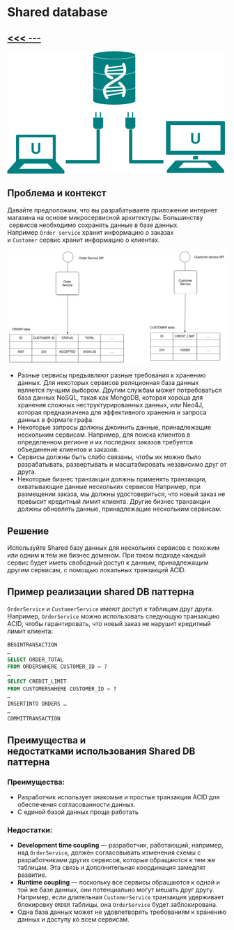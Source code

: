 # Shared database
## [<<< ---](../micro.md)
![image.png](shareddatabase/image.png)

## Проблема и контекст

Давайте предположим, что вы разрабатываете приложение интернет магазина на основе микросервисной архитектуры. Большинству  сервисов необходимо сохранять данные в базе данных. Например `Order service` хранит информацию о заказах и `Customer` сервис хранит информацию о клиентах.

![image.png](shareddatabase/image%201.png)

- Разные сервисы предъявляют разные требования к хранению данных. Для некоторых сервисов реляционная база данных является лучшим выбором. Другим службам может потребоваться база данных NoSQL, такая как MongoDB, которая хороша для хранения сложных неструктурированных данных, или Neo4J, которая предназначена для эффективного хранения и запроса данных в формате графа.
- Некоторые запросы должны джоинить данные, принадлежащие нескольким сервисам. Например, для поиска клиентов в определенном регионе и их последних заказов требуется объединение клиентов и заказов.
- Сервисы должны быть слабо связаны, чтобы их можно было разрабатывать, развертывать и масштабировать независимо друг от друга.
- Некоторые бизнес транзакции должны применять транзакции, охватывающие данные нескольких сервисов Например, при размещении заказа, мы должны удостовериться, что новый заказ не превысит кредитный лимит клиента. Другие бизнес транзакции должны обновлять данные, принадлежащие нескольким сервисам.

## Решение

Используйте Shared базу данных для нескольких сервисов с похожим или одним и тем же бизнес доменом. При таком подходе каждый сервис будет иметь свободный доступ к данным, принадлежащим другим сервисам, с помощью локальных транзакций ACID.

## Пример реализации shared DB паттерна

`OrderService` и `CustomerService` имеют доступ к таблицам друг друга. Например, `OrderService` можно использовать следующую транзакцию ACID, чтобы гарантировать, что новый заказ не нарушит кредитный лимит клиента:

```sql
BEGINTRANSACTION
…
SELECT ORDER_TOTAL
FROM ORDERSWHERE CUSTOMER_ID = ?
…
SELECT CREDIT_LIMIT
FROM CUSTOMERSWHERE CUSTOMER_ID = ?
…
INSERTINTO ORDERS …
…
COMMITTRANSACTION
```

## Преимущества и недостатками использования Shared DB паттерна

### Преимущества:

- Разработчик использует знакомые и простые транзакции ACID для обеспечения согласованности данных.
- С единой базой данных проще работать

### Недостатки:

- **Development time coupling** — разработчик, работающий, например, над `OrderService`, должен согласовывать изменения схемы с разработчиками других сервисов, которые обращаются к тем же таблицам. Эта связь и дополнительная координация замедлят развитие.
- **Runtime coupling** — поскольку все сервисы обращаются к одной и той же базе данных, они потенциально могут мешать друг другу. Например, если длительная `CustomerService` транзакция удерживает блокировку `ORDER` таблицы, она `OrderService` будет заблокирована.
- Одна база данных может не удовлетворять требованиям к хранению данных и доступу ко всем сервисам.